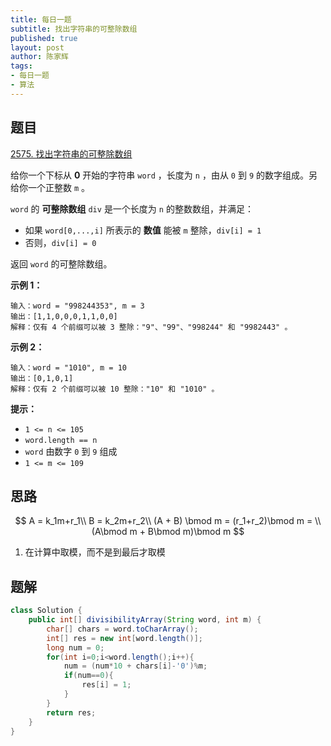 ```yaml
---
title: 每日一题
subtitle: 找出字符串的可整除数组
published: true
layout: post
author: 陈家辉
tags:
- 每日一题
- 算法
---
```


## 题目

[2575. 找出字符串的可整除数组](https://leetcode.cn/problems/find-the-divisibility-array-of-a-string/)

给你一个下标从 **0** 开始的字符串 `word` ，长度为 `n` ，由从 `0` 到 `9` 的数字组成。另给你一个正整数 `m` 。

`word` 的 **可整除数组** `div` 是一个长度为 `n` 的整数数组，并满足：

- 如果 `word[0,...,i]` 所表示的 **数值** 能被 `m` 整除，`div[i] = 1`
- 否则，`div[i] = 0`

返回 `word` 的可整除数组。

 

**示例 1：**

```
输入：word = "998244353", m = 3
输出：[1,1,0,0,0,1,1,0,0]
解释：仅有 4 个前缀可以被 3 整除："9"、"99"、"998244" 和 "9982443" 。
```

**示例 2：**

```
输入：word = "1010", m = 10
输出：[0,1,0,1]
解释：仅有 2 个前缀可以被 10 整除："10" 和 "1010" 。
```

 

**提示：**

- `1 <= n <= 105`
- `word.length == n`
- `word` 由数字 `0` 到 `9` 组成
- `1 <= m <= 109`

## 思路

$$
A = k_1m+r_1\\
B = k_2m+r_2\\
(A + B) \bmod m = (r_1+r_2)\bmod m = 
\\(A\bmod m + B\bmod m)\bmod m
$$

1. 在计算中取模，而不是到最后才取模

## 题解

```java
class Solution {
    public int[] divisibilityArray(String word, int m) {
        char[] chars = word.toCharArray();
        int[] res = new int[word.length()];
        long num = 0;
        for(int i=0;i<word.length();i++){
            num = (num*10 + chars[i]-'0')%m;
            if(num==0){
                res[i] = 1;
            }
        }
        return res;
    }
}
```


